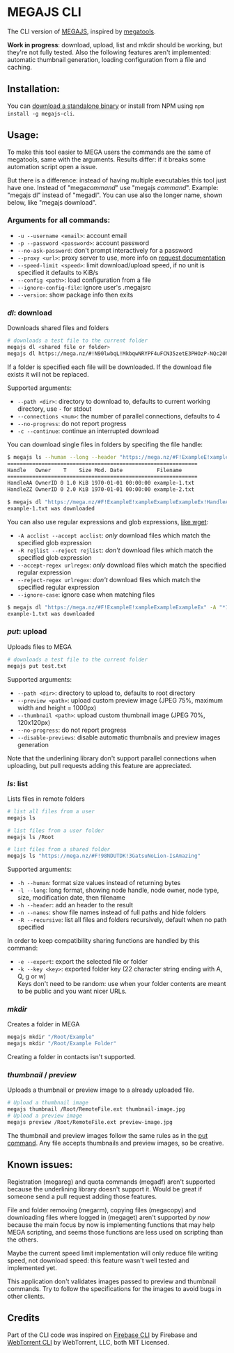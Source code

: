 # MEGAJS CLI

The CLI version of [MEGAJS](https://www.npmjs.com/package/megajs), inspired by [megatools](https://megatools.megous.com/man/megatools.html).

**Work in progress**: download, upload, list and mkdir should be working, but they're not fully tested. Also the following features aren't implemented: automatic thumbnail generation, loading configuration from a file and caching.

## Installation:

You can [download a standalone binary](https://github.com/qgustavor/megajs-cli/releases/latest) or install from NPM using `npm install -g megajs-cli`.

## Usage:

To make this tool easier to MEGA users the commands are the same of megatools, same with the arguments. Results differ: if it breaks some automation script open a issue.

But there is a difference: instead of having multiple executables this tool just have one. Instead of "mega*command*" use "megajs *command*". Example: "megajs dl" instead of "megadl". You can use also the longer name, shown below, like "megajs download".

### Arguments for all commands:

* `-u --username <email>`: account email
* `-p --password <password>`: account password
* `--no-ask-password`: don't prompt interactively for a password
* `--proxy <url>`: proxy server to use, more info on [request documentation](https://www.npmjs.com/package/request/#proxies)
* `--speed-limit <speed>`: limit download/upload speed, if no unit is specified it defaults to KiB/s 
* `--config <path>`: load configuration from a file
* `--ignore-config-file`: ignore user's .megajsrc
* `--version`: show package info then exits

### *dl*: download

Downloads shared files and folders

```bash
# downloads a test file to the current folder
megajs dl <shared file or folder>
megajs dl https://mega.nz/#!N90lwbqL!MkbqwNRYPF4uFCN35zetE3PHOzP-NQc20hasZxPg5k8
```

If a folder is specified each file will be downloaded. If the download file exists it will not be replaced.

Supported arguments:

* `--path <dir>`: directory to download to, defaults to current working directory, use `-` for stdout
* `--connections <num>`: the number of parallel connections, defaults to 4
* `--no-progress`: do not report progress
* `-c --continue`: continue an interrupted download

You can download single files in folders by specifing the file handle:

```bash
$ megajs ls --human --long --header "https://mega.nz/#F!ExampleE!xampleExampleExampleEx"
=============================================================
Handle   Owner    T    Size Mod. Date           Filename
=============================================================
HandleAA OwnerID 0 1.0 KiB 1970-01-01 00:00:00 example-1.txt
HandleZZ OwnerID 0 2.0 KiB 1970-01-01 00:00:00 example-2.txt

$ megajs dl "https://mega.nz/#F!ExampleE!xampleExampleExampleEx!HandleAA"
example-1.txt was downloaded
```

You can also use regular expressions and glob expressions, [like wget](https://www.gnu.org/software/wget/manual/wget.html#Recursive-Accept_002fReject-Options-1):

* `-A acclist --accept acclist`: *only* download files which match the specified glob expression
* `-R rejlist --reject rejlist`: *don't* download files which match the specified glob expression
* `--accept-regex urlregex`: *only* download files which match the specified regular expression
* `--reject-regex urlregex`: *don't* download files which match the specified regular expression
* `--ignore-case`: ignore case when matching files

```bash
$ megajs dl "https://mega.nz/#F!ExampleE!xampleExampleExampleEx" -A "*1.txt"
example-1.txt was downloaded
```

### *put*: upload

Uploads files to MEGA

```bash
# downloads a test file to the current folder
megajs put test.txt
```

Supported arguments:

* `--path <dir>`: directory to upload to, defaults to root directory
* `--preview <path>`: upload custom preview image (JPEG 75%, maximum width and height = 1000px)
* `--thumbnail <path>`: upload custom thumbnail image (JPEG 70%, 120x120px)
* `--no-progress`: do not report progress
* `--disable-previews`: disable automatic thumbnails and preview images generation

Note that the underlining library don't support parallel connections when uploading, but pull requests adding this feature are appreciated.

### *ls*: list

Lists files in remote folders

```bash
# list all files from a user
megajs ls

# list files from a user folder
megajs ls /Root

# list files from a shared folder
megajs ls "https://mega.nz/#F!98NDUTDK!3GatsuNoLion-IsAmazing"
```

Supported arguments:

* `-h --human`: format size values instead of returning bytes
* `-l --long`: long format, showing node handle, node owner, node type, size, modification date, then filename
* `-h --header`: add an header to the result
* `-n --names`: show file names instead of full paths and hide folders
* `-R --recursive`: list all files and folders recursively, default when no path specified

In order to keep compatibility sharing functions are handled by this command:

* `-e --export`: export the selected file or folder
* `-k --key <key>`: exported folder key (22 character string ending with A, Q, g or w)  
  Keys don't need to be random: use when your folder contents are meant to be public and you want nicer URLs.

### *mkdir*

Creates a folder in MEGA

```bash
megajs mkdir "/Root/Example"
megajs mkdir "/Root/Example Folder"
```

Creating a folder in contacts isn't supported.

### *thumbnail* / *preview*

Uploads a thumbnail or preview image to a already uploaded file.

```bash
# Upload a thumbnail image
megajs thumbnail /Root/RemoteFile.ext thumbnail-image.jpg
# Upload a preview image
megajs preview /Root/RemoteFile.ext preview-image.jpg
```

The thumbnail and preview images follow the same rules as in the [put command](#put-upload). Any file accepts thumbnails and preview images, so be creative.

## Known issues:

Registration (megareg) and quota commands (megadf) aren't supported because the underlining library doesn't support it. Would be great if someone send a pull request adding those features.

File and folder removing (megarm), copying files (megacopy) and downloading files where logged in (megaget) aren't supported *by now* because the main focus by now is implementing functions that may help MEGA scripting, and seems those functions are less used on scripting than the others.

Maybe the current speed limit implementation will only reduce file writing speed, not download speed: this feature wasn't well tested and implemented yet.

This application don't validates images passed to preview and thumbnail commands. Try to follow the specifications for the images to avoid bugs in other clients.

## Credits

Part of the CLI code was inspired on [Firebase CLI](https://github.com/firebase/firebase-tools) by Firebase and [WebTorrent CLI](https://github.com/feross/webtorrent-cli) by WebTorrent, LLC, both MIT Licensed.
